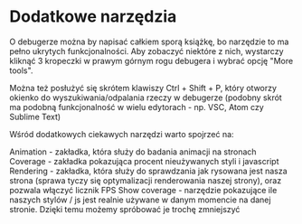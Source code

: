 # Dodatkowe narzędzia

O debugerze można by napisać całkiem sporą książkę, bo narzędzie to ma pełno ukrytych funkcjonalności. Aby zobaczyć niektóre z nich, wystarczy kliknąć 3 kropeczki w prawym górnym rogu debugera i wybrać opcję "More tools".

Można też posłużyć się skrótem klawiszy Ctrl + Shift + P, który otworzy okienko do wyszukiwania/odpalania rzeczy w debugerze (podobny skrót ma podobną funkcjonalność w wielu edytorach - np. VSC, Atom czy Sublime Text)

Wśród dodatkowych ciekawych narzędzi warto spojrzeć na:

Animation - zakładka, która służy do badania animacji na stronach
Coverage - zakładka pokazująca procent nieużywanych styli i javascript
Rendering - zakładka, która służy do sprawdzania jak rysowana jest nasza strona (sprawa tyczy się optymalizacji renderowania naszej strony), oraz pozwala włączyć licznik FPS
Show coverage - narzędzie pokazujące ile naszych stylów / js jest realnie używane w danym momencie na danej stronie. Dzięki temu możemy spróbować je trochę zmniejszyć